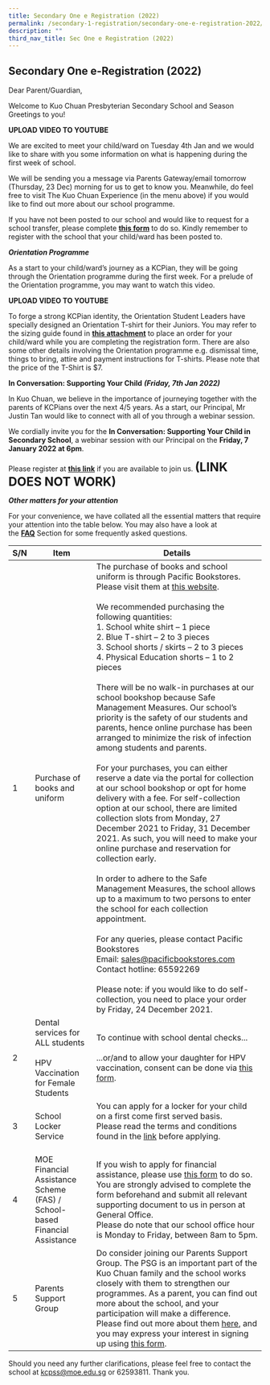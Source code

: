 ```yaml
---
title: Secondary One e Registration (2022)
permalink: /secondary-1-registration/secondary-one-e-registration-2022/
description: ""
third_nav_title: Sec One e Registration (2022)
---
```

## Secondary One e-Registration (2022)


Dear Parent/Guardian,

  

Welcome to Kuo Chuan Presbyterian Secondary School and Season Greetings to you!


**UPLOAD VIDEO TO YOUTUBE**

We are excited to meet your child/ward on Tuesday 4th Jan and we would like to share with you some information on what is happening during the first week of school. 

  

We will be sending you a message via Parents Gateway/email tomorrow (Thursday, 23 Dec) morning for us to get to know you. Meanwhile, do feel free to visit The Kuo Chuan Experience (in the menu above) if you would like to find out more about our school programme.

  

If you have not been posted to our school and would like to request for a school transfer, please complete [**this form**](https://form.gov.sg/61a97e2521cd94001459fcc7) to do so. Kindly remember to register with the school that your child/ward has been posted to.  

  

**_Orientation Programme_**

As a start to your child/ward’s journey as a KCPian, they will be going through the Orientation programme during the first week. For a prelude of the Orientation programme, you may want to watch this video.

**UPLOAD VIDEO TO YOUTUBE**

To forge a strong KCPian identity, the Orientation Student Leaders have specially designed an Orientation T-shirt for their Juniors. You may refer to the sizing guide found in **[this attachment](/files/Admissions/S1PLetter.pdf)** to place an order for your child/ward while you are completing the registration form. There are also some other details involving the Orientation programme e.g. dismissal time, things to bring, attire and payment instructions for T-shirts. Please note that the price of the T-Shirt is $7.

  

**In Conversation: Supporting Your Child** **_(Friday, 7th Jan 2022)_**  

In Kuo Chuan, we believe in the importance of journeying together with the parents of KCPians over the next 4/5 years. As a start, our Principal, Mr Justin Tan would like to connect with all of you through a webinar session.

  
We cordially invite you for the **In Conversation: Supporting Your Child in Secondary School**, a webinar session with our Principal on the **Friday, 7 January 2022 at 6pm**. 

  

Please register at **[this link](https://form.gov.sg/61a97fe2fb55fa0012deebd8)** if you are available to join us. **<font size=5>(LINK DOES NOT WORK)</font>**

  

**_Other matters for your attention_**

For your convenience, we have collated all the essential matters that require your attention into the table below. You may also have a look at the [**FAQ**](https://staging.d38b8pvh8spt44.amplifyapp.com/secondary-1-registration/faqs) Section for some frequently asked questions.


<table>
<thead>
  <tr>
    <th>S/N</th>
    <th>Item</th>
    <th>Details</th>
  </tr>
</thead>
<tbody>
  <tr>
    <td>1</td>
    <td>Purchase of books and uniform</td>
    <td>The purchase of books and school uniform is through Pacific Bookstores. Please visit them at <a href="https://www.pacificbookstores.com/">this website</a>.<br> <br>We recommended purchasing the following quantities:<br>1.     School white shirt – 1 piece<br>2.     Blue T-shirt – 2 to 3 pieces<br>3.     School shorts / skirts – 2 to 3 pieces<br>4.     Physical Education shorts – 1 to 2 pieces<br> <br>There will be no walk-in purchases at our school bookshop because Safe Management Measures. Our school’s priority is the safety of our students and parents, hence online purchase has been arranged to minimize the risk of infection among students and parents.<br> <br>For your purchases, you can either reserve a date via the portal for collection at our school bookshop or opt for home delivery with a fee. For self-collection option at our school, there are limited collection slots from Monday, 27 December 2021 to Friday, 31 December 2021. As such, you will need to make your online purchase and reservation for collection early.<br> <br>In order to adhere to the Safe Management Measures, the school allows up to a maximum to two persons to enter the school for each collection appointment.<br> <br>For any queries, please contact Pacific Bookstores<br>Email: <a href="mailto:sales@pacificbookstores.com">sales@pacificbookstores.com</a><br>Contact hotline: 65592269<br> <br>Please note: if you would like to do self-collection, you need to place your order by Friday, 24 December 2021.</td>
  </tr>
  <tr>
    <td>2</td>
    <td>Dental services for ALL students<br> <br>HPV Vaccination for Female Students</td>
    <td>To continue with school dental checks...<br><br>...or/and to allow your daughter for HPV vaccination, consent can be done via <a href="https://childconsent.hpb.gov.sg/ship/process/SHIP/OnlineChildConsentPortal">this form</a>.</td>
  </tr>
  <tr>
    <td>3</td>
    <td>School Locker Service</td>
    <td>You can apply for a locker for your child on a first come first served basis.<br>Please read the terms and conditions found in the <a href="https://qrco.de/bcSv9G">link</a> before applying.<br> <br></td>
  </tr>
  <tr>
    <td>4</td>
    <td>MOE Financial Assistance Scheme (FAS) / School-based Financial Assistance</td>
    <td>If you wish to apply for financial assistance, please use <a href="https://kuochuanpresbyteriansec-moe-edu-sg-admin.cwp.sg/admission/financial-assistant-scheme">this form</a> to do so.<br>You are strongly advised to complete the form beforehand and submit all relevant supporting document to us in person at General Office.<br>Please do note that our school office hour is Monday to Friday, between 8am to 5pm.</td>
  </tr>
  <tr>
    <td>5</td>
    <td>Parents Support Group</td>
    <td>Do consider joining our Parents Support Group. The PSG is an important part of the Kuo Chuan family and the school works closely with them to strengthen our programmes. As a parent, you can find out more about the school, and your participation will make a difference. Please find out more about them <a href="https://kuochuanpresbyteriansec.moe.edu.sg/our-people/our-partners/parent-support-group">here</a>, and you may express your interest in signing up using <a href="https://docs.google.com/forms/d/e/1FAIpQLSe_azy3MtuQFM--cKCKsHRLp8w1YYq_YZyG1_7tWy9JBSiaWg/viewform?vc=0">this form</a>.</td>
  </tr>
</tbody>
</table>


Should you need any further clarifications, please feel free to contact the school at kcpss@moe.edu.sg or 62593811. Thank you.